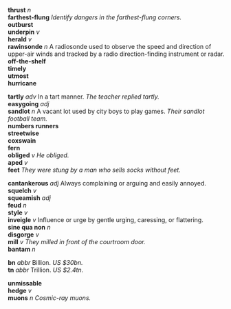

__thrust__ _n_  
__farthest-flung__ _Identify dangers in the farthest-flung corners._  
__outburst__  
__underpin__ _v_  
__herald__ _v_  
__rawinsonde__ _n_ A radiosonde used to observe the speed and direction of upper-air winds and tracked by a radio direction-finding instrument or radar.  
__off-the-shelf__  
__timely__  
__utmost__  
__hurricane__  

__tartly__ _adv_ In a tart manner. _The teacher replied tartly._  
__easygoing__ _adj_  
__sandlot__ _n_ A vacant lot used by city boys to play games. _Their sandlot football team._  
__numbers runners__  
__streetwise__  
__coxswain__  
__fern__  
__obliged__ _v_ _He obliged._  
__aped__ _v_  
__feet__ _They were stung by a man who sells socks without feet._  

__cantankerous__ _adj_ Always complaining or arguing and easily annoyed.  
__squelch__ _v_  
__squeamish__ _adj_  
__feud__ _n_  
__style__ _v_  
__inveigle__ _v_ Influence or urge by gentle urging, caressing, or flattering.  
__sine qua non__ _n_  
__disgorge__ _v_  
__mill__ _v_ _They milled in front of the courtroom door._  
__bantam__ _n_  

__bn__ _abbr_ Billion. _US $30bn._  
__tn__ _abbr_ Trillion. _US $2.4tn._  

__unmissable__  
__hedge__ _v_  
__muons__ _n_ _Cosmic-ray muons._  
